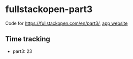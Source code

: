 # fullstackopen-part3
Code for https://fullstackopen.com/en/part3/, [app website](https://sheltered-badlands-07957.herokuapp.com/)

## Time tracking
- part3: 23
